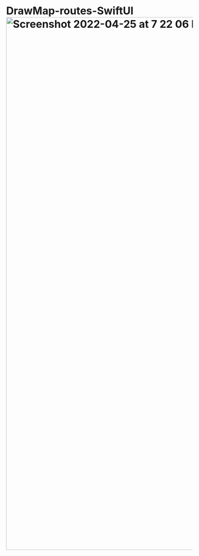 # DrawMap-routes-SwiftUI<img width="1440" alt="Screenshot 2022-04-25 at 7 22 06 PM" src="https://user-images.githubusercontent.com/91853769/165143787-bc330cef-b8ed-4ff9-91e1-5f6e95fded59.png">
